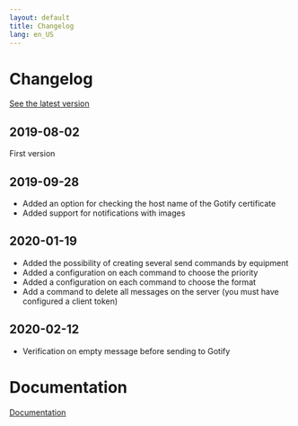 ```yaml
---
layout: default
title: Changelog
lang: en_US
---
```


# Changelog

[See the latest version](#tocAnchor-1-1-4)

## 2019-08-02

First version

## 2019-09-28

- Added an option for checking the host name of the Gotify certificate
- Added support for notifications with images

## 2020-01-19

- Added the possibility of creating several send commands by equipment
- Added a configuration on each command to choose the priority
- Added a configuration on each command to choose the format
- Add a command to delete all messages on the server (you must have configured a client token)

## 2020-02-12

- Verification on empty message before sending to Gotify

# Documentation

[Documentation]({{site.baseurl}}/)